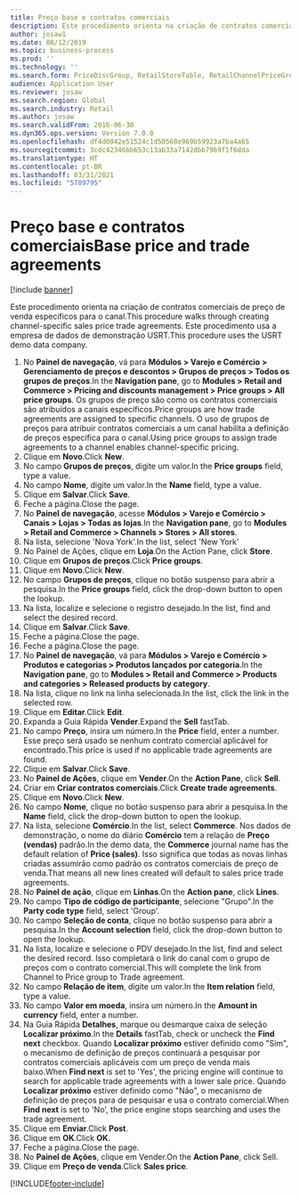 ```yaml
---
title: Preço base e contratos comerciais
description: Este procedimento orienta na criação de contratos comerciais de preço de venda específicos para o canal.
author: josaw1
ms.date: 08/12/2019
ms.topic: business-process
ms.prod: ''
ms.technology: ''
ms.search.form: PriceDiscGroup, RetailStoreTable, RetailChannelPriceGroup, EcoResProductDetailsExtended, PriceDiscAdmTable, PriceDiscAdm
audience: Application User
ms.reviewer: josaw
ms.search.region: Global
ms.search.industry: Retail
ms.author: josaw
ms.search.validFrom: 2016-06-30
ms.dyn365.ops.version: Version 7.0.0
ms.openlocfilehash: df4d0042e51524c1d50568e969b59923a7ba4a65
ms.sourcegitcommit: 3cdc42346bb653c13ab33a7142dbb7969f1f6dda
ms.translationtype: HT
ms.contentlocale: pt-BR
ms.lasthandoff: 03/31/2021
ms.locfileid: "5789795"
---
```

# <a name="base-price-and-trade-agreements"></a><span data-ttu-id="d0e1b-103">Preço base e contratos comerciais</span><span class="sxs-lookup"><span data-stu-id="d0e1b-103">Base price and trade agreements</span></span>

[!include [banner](../includes/banner.md)]

<span data-ttu-id="d0e1b-104">Este procedimento orienta na criação de contratos comerciais de preço de venda específicos para o canal.</span><span class="sxs-lookup"><span data-stu-id="d0e1b-104">This procedure walks through creating channel-specific sales price trade agreements.</span></span> <span data-ttu-id="d0e1b-105">Este procedimento usa a empresa de dados de demonstração USRT.</span><span class="sxs-lookup"><span data-stu-id="d0e1b-105">This procedure uses the USRT demo data company.</span></span>

1. <span data-ttu-id="d0e1b-106">No **Painel de navegação**, vá para **Módulos > Varejo e Comércio > Gerenciamento de preços e descontos > Grupos de preços > Todos os grupos de preços**.</span><span class="sxs-lookup"><span data-stu-id="d0e1b-106">In the **Navigation pane**, go to **Modules > Retail and Commerce > Pricing and discounts management > Price groups > All price groups**.</span></span> <span data-ttu-id="d0e1b-107">Os grupos de preço são como os contratos comerciais são atribuídos a canais específicos.</span><span class="sxs-lookup"><span data-stu-id="d0e1b-107">Price groups are how trade agreements are assigned to specific channels.</span></span> <span data-ttu-id="d0e1b-108">O uso de grupos de preços para atribuir contratos comerciais a um canal habilita a definição de preços específica para o canal.</span><span class="sxs-lookup"><span data-stu-id="d0e1b-108">Using price groups to assign trade agreements to a channel enables channel-specific pricing.</span></span>  
2. <span data-ttu-id="d0e1b-109">Clique em **Novo**.</span><span class="sxs-lookup"><span data-stu-id="d0e1b-109">Click **New**.</span></span>
3. <span data-ttu-id="d0e1b-110">No campo **Grupos de preços**, digite um valor.</span><span class="sxs-lookup"><span data-stu-id="d0e1b-110">In the **Price groups** field, type a value.</span></span>
4. <span data-ttu-id="d0e1b-111">No campo **Nome**, digite um valor.</span><span class="sxs-lookup"><span data-stu-id="d0e1b-111">In the **Name** field, type a value.</span></span>
5. <span data-ttu-id="d0e1b-112">Clique em **Salvar**.</span><span class="sxs-lookup"><span data-stu-id="d0e1b-112">Click **Save**.</span></span>
6. <span data-ttu-id="d0e1b-113">Feche a página.</span><span class="sxs-lookup"><span data-stu-id="d0e1b-113">Close the page.</span></span>
7. <span data-ttu-id="d0e1b-114">No **Painel de navegação**, acesse **Módulos > Varejo e Comércio > Canais > Lojas > Todas as lojas**.</span><span class="sxs-lookup"><span data-stu-id="d0e1b-114">In the **Navigation pane**, go to **Modules > Retail and Commerce > Channels > Stores > All stores**.</span></span>
8. <span data-ttu-id="d0e1b-115">Na lista, selecione 'Nova York'.</span><span class="sxs-lookup"><span data-stu-id="d0e1b-115">In the list, select 'New York'</span></span>
9. <span data-ttu-id="d0e1b-116">No Painel de Ações, clique em **Loja**.</span><span class="sxs-lookup"><span data-stu-id="d0e1b-116">On the Action Pane, click **Store**.</span></span>
10. <span data-ttu-id="d0e1b-117">Clique em **Grupos de preços**.</span><span class="sxs-lookup"><span data-stu-id="d0e1b-117">Click **Price groups**.</span></span>
11. <span data-ttu-id="d0e1b-118">Clique em **Novo**.</span><span class="sxs-lookup"><span data-stu-id="d0e1b-118">Click **New**.</span></span>
12. <span data-ttu-id="d0e1b-119">No campo **Grupos de preços**, clique no botão suspenso para abrir a pesquisa.</span><span class="sxs-lookup"><span data-stu-id="d0e1b-119">In the **Price groups** field, click the drop-down button to open the lookup.</span></span>
13. <span data-ttu-id="d0e1b-120">Na lista, localize e selecione o registro desejado.</span><span class="sxs-lookup"><span data-stu-id="d0e1b-120">In the list, find and select the desired record.</span></span>
14. <span data-ttu-id="d0e1b-121">Clique em **Salvar**.</span><span class="sxs-lookup"><span data-stu-id="d0e1b-121">Click **Save**.</span></span>
15. <span data-ttu-id="d0e1b-122">Feche a página.</span><span class="sxs-lookup"><span data-stu-id="d0e1b-122">Close the page.</span></span>
16. <span data-ttu-id="d0e1b-123">Feche a página.</span><span class="sxs-lookup"><span data-stu-id="d0e1b-123">Close the page.</span></span>
17. <span data-ttu-id="d0e1b-124">No **Painel de navegação**, vá para **Módulos > Varejo e Comércio > Produtos e categorias > Produtos lançados por categoria**.</span><span class="sxs-lookup"><span data-stu-id="d0e1b-124">In the **Navigation pane**, go to **Modules > Retail and Commerce > Products and categories > Released products by category**.</span></span>
18. <span data-ttu-id="d0e1b-125">Na lista, clique no link na linha selecionada.</span><span class="sxs-lookup"><span data-stu-id="d0e1b-125">In the list, click the link in the selected row.</span></span>
19. <span data-ttu-id="d0e1b-126">Clique em **Editar**.</span><span class="sxs-lookup"><span data-stu-id="d0e1b-126">Click **Edit**.</span></span>
20. <span data-ttu-id="d0e1b-127">Expanda a Guia Rápida **Vender**.</span><span class="sxs-lookup"><span data-stu-id="d0e1b-127">Expand the **Sell** fastTab.</span></span>
21. <span data-ttu-id="d0e1b-128">No campo **Preço**, insira um número.</span><span class="sxs-lookup"><span data-stu-id="d0e1b-128">In the **Price** field, enter a number.</span></span> <span data-ttu-id="d0e1b-129">Esse preço será usado se nenhum contrato comercial aplicável for encontrado.</span><span class="sxs-lookup"><span data-stu-id="d0e1b-129">This price is used if no applicable trade agreements are found.</span></span>  
22. <span data-ttu-id="d0e1b-130">Clique em **Salvar**.</span><span class="sxs-lookup"><span data-stu-id="d0e1b-130">Click **Save**.</span></span>
23. <span data-ttu-id="d0e1b-131">No **Painel de Ações**, clique em **Vender**.</span><span class="sxs-lookup"><span data-stu-id="d0e1b-131">On the **Action Pane**, click **Sell**.</span></span>
24. <span data-ttu-id="d0e1b-132">Criar em **Criar contratos comerciais**.</span><span class="sxs-lookup"><span data-stu-id="d0e1b-132">Click **Create trade agreements**.</span></span>
25. <span data-ttu-id="d0e1b-133">Clique em **Novo**.</span><span class="sxs-lookup"><span data-stu-id="d0e1b-133">Click **New**.</span></span>
26. <span data-ttu-id="d0e1b-134">No campo **Nome**, clique no botão suspenso para abrir a pesquisa.</span><span class="sxs-lookup"><span data-stu-id="d0e1b-134">In the **Name** field, click the drop-down button to open the lookup.</span></span>
27. <span data-ttu-id="d0e1b-135">Na lista, selecione **Comércio**.</span><span class="sxs-lookup"><span data-stu-id="d0e1b-135">In the list, select **Commerce**.</span></span> <span data-ttu-id="d0e1b-136">Nos dados de demonstração, o nome do diário **Comércio** tem a relação de **Preço (vendas)** padrão.</span><span class="sxs-lookup"><span data-stu-id="d0e1b-136">In the demo data, the **Commerce** journal name has the default relation of **Price (sales)**.</span></span> <span data-ttu-id="d0e1b-137">Isso significa que todas as novas linhas criadas assumirão como padrão os contratos comerciais de preço de venda.</span><span class="sxs-lookup"><span data-stu-id="d0e1b-137">That means all new lines created will default to sales price trade agreements.</span></span>  
28. <span data-ttu-id="d0e1b-138">No **Painel de ação**, clique em **Linhas**.</span><span class="sxs-lookup"><span data-stu-id="d0e1b-138">On the **Action pane**, click **Lines**.</span></span>
29. <span data-ttu-id="d0e1b-139">No campo **Tipo de código de participante**, selecione "Grupo".</span><span class="sxs-lookup"><span data-stu-id="d0e1b-139">In the **Party code type** field, select 'Group'.</span></span>
30. <span data-ttu-id="d0e1b-140">No campo **Seleção de conta**, clique no botão suspenso para abrir a pesquisa.</span><span class="sxs-lookup"><span data-stu-id="d0e1b-140">In the **Account selection** field, click the drop-down button to open the lookup.</span></span>
31. <span data-ttu-id="d0e1b-141">Na lista, localize e selecione o PDV desejado.</span><span class="sxs-lookup"><span data-stu-id="d0e1b-141">In the list, find and select the desired record.</span></span> <span data-ttu-id="d0e1b-142">Isso completará o link do canal com o grupo de preços com o contrato comercial.</span><span class="sxs-lookup"><span data-stu-id="d0e1b-142">This will complete the link from Channel to Price group to Trade agreement.</span></span>  
32. <span data-ttu-id="d0e1b-143">No campo **Relação de item**, digite um valor.</span><span class="sxs-lookup"><span data-stu-id="d0e1b-143">In the **Item relation** field, type a value.</span></span>
33. <span data-ttu-id="d0e1b-144">No campo **Valor em moeda**, insira um número.</span><span class="sxs-lookup"><span data-stu-id="d0e1b-144">In the **Amount in currency** field, enter a number.</span></span>
34. <span data-ttu-id="d0e1b-145">Na Guia Rápida **Detalhes**, marque ou desmarque caixa de seleção **Localizar próximo**.</span><span class="sxs-lookup"><span data-stu-id="d0e1b-145">In the **Details** fastTab, check or uncheck the **Find next** checkbox.</span></span> <span data-ttu-id="d0e1b-146">Quando **Localizar próximo** estiver definido como "Sim", o mecanismo de definição de preços continuará a pesquisar por contratos comerciais aplicáveis com um preço de venda mais baixo.</span><span class="sxs-lookup"><span data-stu-id="d0e1b-146">When **Find next** is set to 'Yes', the pricing engine will continue to search for applicable trade agreements with a lower sale price.</span></span> <span data-ttu-id="d0e1b-147">Quando **Localizar próximo** estiver definido como "Não", o mecanismo de definição de preços para de pesquisar e usa o contrato comercial.</span><span class="sxs-lookup"><span data-stu-id="d0e1b-147">When **Find next** is set to 'No', the price engine stops searching and uses the trade agreement.</span></span>  
35. <span data-ttu-id="d0e1b-148">Clique em **Enviar**.</span><span class="sxs-lookup"><span data-stu-id="d0e1b-148">Click **Post**.</span></span>
36. <span data-ttu-id="d0e1b-149">Clique em **OK**.</span><span class="sxs-lookup"><span data-stu-id="d0e1b-149">Click **OK**.</span></span>
37. <span data-ttu-id="d0e1b-150">Feche a página.</span><span class="sxs-lookup"><span data-stu-id="d0e1b-150">Close the page.</span></span>
38. <span data-ttu-id="d0e1b-151">No **Painel de Ações**, clique em Vender.</span><span class="sxs-lookup"><span data-stu-id="d0e1b-151">On the **Action Pane**, click Sell.</span></span>
39. <span data-ttu-id="d0e1b-152">Clique em **Preço de venda**.</span><span class="sxs-lookup"><span data-stu-id="d0e1b-152">Click **Sales price**.</span></span>



[!INCLUDE[footer-include](../../includes/footer-banner.md)]